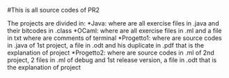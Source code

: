 #This is all source codes of PR2

The projects are divided in:
*Java: where are all exercise files in .java and their bitcodes in .class
*OCaml: where are all exercise files in .ml and a file in txt where are comments of terminal
*Progetto1: where are source codes in .java of 1st project, a file in .odt and his duplicate in .pdf that is the explanation of project
*Progetto2: where are source codes in .ml of 2nd project, 2 files in .ml of debug and 1st release version, a file in .odt that is the explanation of project
